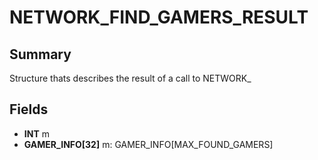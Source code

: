 # NETWORK_FIND_GAMERS_RESULT

## Summary
Structure thats describes the result of a call to NETWORK_

## Fields
* **INT** m
* **GAMER_INFO[32]** m: GAMER_INFO[MAX_FOUND_GAMERS]